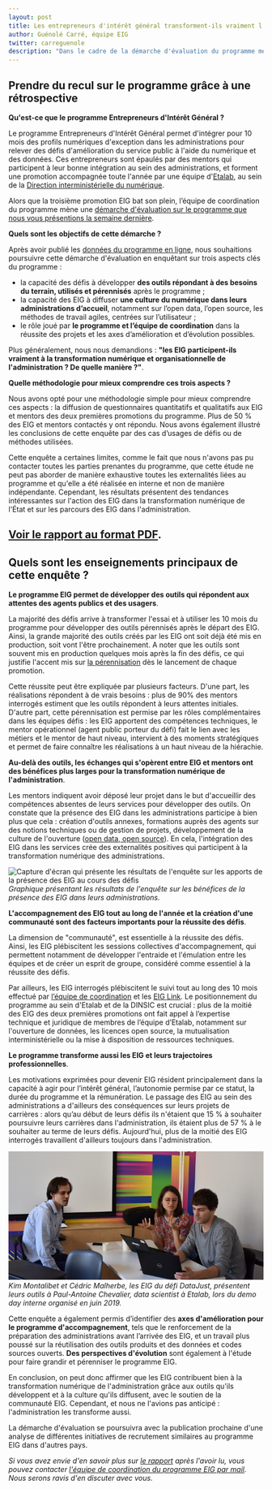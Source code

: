 ```yaml
---
layout: post
title: Les entrepreneurs d'intérêt général transforment-ils vraiment l'administration ? Réponses pour les promotions 1 & 2
author: Guénolé Carré, équipe EIG
twitter: carreguenole
description: "Dans le cadre de la démarche d'évaluation du programme menée par l'équipe de coordination du programme EIG, nous vous présentons les résultats de l'enquête menée auprès des entrepreneurs d'intérêt général (EIG) et des mentors des deux premières promotions."
---
```

## Prendre du recul sur le programme grâce à une rétrospective

**Qu'est-ce que le programme Entrepreneurs d'Intérêt Général ?**

Le programme Entrepreneurs d'Intérêt Général permet d'intégrer pour 10 mois des profils numériques d'exception dans les administrations pour relever des défis d'amélioration du service public à l'aide du numérique et des données. Ces entrepreneurs sont épaulés par des mentors qui participent à leur bonne intégration au sein des administrations, et forment une promotion accompagnée toute l'année par une équipe d'[Etalab](https://www.etalab.gouv.fr/qui-sommes-nous), au sein de la [Direction interministérielle du numérique](https://numerique.gouv.fr/dinsic/).

Alors que la troisième promotion EIG bat son plein, l’équipe de coordination du programme mène une [démarche d'évaluation sur le programme que nous vous présentions la semaine dernière](https://entrepreneur-interet-general.etalab.gouv.fr/blog/2019/06/12/demarche-mesure-impact-eig.html). 

**Quels sont les objectifs de cette démarche ?**

Après avoir publié les [données du programme en ligne](https://entrepreneur-interet-general.etalab.gouv.fr/blog/2019/05/09/chiffres-eig), nous souhaitions poursuivre cette démarche d'évaluation en enquêtant sur trois aspects clés du programme : 
- la capacité des défis à développer **des outils répondant à des besoins du terrain, utilisés et pérennisés** après le programme ;
- la capacité des EIG à diffuser **une culture du numérique dans leurs administrations d’accueil**, notamment sur l’open data, l’open source, les méthodes de travail agiles, centrées sur l’utilisateur ;
- le rôle joué par **le programme et l’équipe de coordination** dans la réussite des projets et les axes d’amélioration et d’évolution possibles.

Plus généralement, nous nous demandions : **"les EIG participent-ils vraiment à la transformation numérique et organisationnelle de l'administration ? De quelle manière ?"**. 

**Quelle méthodologie pour mieux comprendre ces trois aspects ?**

Nous avons opté pour une méthodologie simple pour mieux comprendre ces aspects : la diffusion de questionnaires quantitatifs et qualitatifs aux EIG et mentors des deux premières promotions du programme. Plus de 50 % des EIG et mentors contactés y ont répondu. Nous avons également illustré les conclusions de cette enquête par des cas d’usages de défis ou de méthodes utilisées.

Cette enquête a certaines limites, comme le fait que nous n'avons pas pu contacter toutes les parties prenantes du programme, que cette étude ne peut pas aborder de manière exhaustive toutes les externalités liées au programme et qu'elle a été réalisée en interne et non de manière indépendante.
Cependant, les résultats présentent des tendances intéressantes sur l'action des EIG dans la transformation numérique de l'État et sur les parcours des EIG dans l'administration.

## **[Voir le rapport au format PDF](https://entrepreneur-interet-general.etalab.gouv.fr/docs/Rapport-analyse-EIG-VF.pdf)**.

## Quels sont les enseignements principaux de cette enquête ?

**Le programme EIG permet de développer des outils qui répondent aux attentes des agents publics et des usagers**.

La majorité des défis arrive à transformer l'essai et à utiliser les 10 mois du programme pour développer des outils pérennisés après le départ des EIG. Ainsi, la grande majorité des outils créés par les EIG ont soit déjà été mis en production, soit vont l'être prochainement. A noter que les outils sont souvent mis en production quelques mois après la fin des défis, ce qui justifie l'accent mis sur [la pérennisation](https://entrepreneur-interet-general.etalab.gouv.fr/blog/2019/05/20/session-perennisation-defis-eig-3.html) dès le lancement de chaque promotion. 

Cette réussite peut être expliquée par plusieurs facteurs. D'une part, les réalisations répondent à de vrais besoins : plus de 90% des mentors interrogés estiment que les outils répondent à leurs attentes initiales. D'autre part, cette pérennisation est permise par les rôles complémentaires dans les équipes défis : les EIG apportent des compétences techniques, le mentor opérationnel (agent public porteur du défi) fait le lien avec les métiers et le mentor de haut niveau, intervient à des moments stratégiques et permet de faire connaître les réalisations à un haut niveau de la hiérachie.

**Au-delà des outils, les échanges qui s'opèrent entre EIG et mentors ont des bénéfices plus larges pour la transformation numérique de l'administration**.

Les mentors indiquent avoir déposé leur projet dans le but d'accueillir des compétences absentes de leurs services pour développer des outils. On constate que la présence des EIG dans les administrations participe à bien plus que cela : création d'outils annexes, formations auprès des agents sur des notions techniques ou de gestion de projets, développement de la culture de l'ouverture ([open data, open source](https://entrepreneur-interet-general.etalab.gouv.fr/blog/2019/04/12/accompagnement-open-data-open-source.html)). En cela, l'intégration des EIG dans les services crée des externalités positives qui participent à la transformation numérique des administrations.

![Capture d'écran qui présente les résultats de l'enquête sur les apports de la présence des EIG au cours des défis](https://entrepreneur-interet-general.etalab.gouv.fr/img/blog/illustration-graphe-rapport-evaluation.png)_Graphique présentant les résultats de l'enquête sur les bénéfices de la présence des EIG dans leurs administrations._

**L'accompagnement des EIG tout au long de l'année et la création d'une communauté sont des facteurs importants pour la réussite des défis**.

La dimension de "communauté", est essentielle à la réussite des défis. Ainsi, les EIG plébiscitent les sessions collectives d'accompagnement, qui permettent notamment de développer l'entraide et l'émulation entre les équipes et de créer un esprit de groupe, considéré comme essentiel à la réussite des défis. 

Par ailleurs, les EIG interrogés plébiscitent le suivi tout au long des 10 mois effectué par [l’équipe de coordination](https://entrepreneur-interet-general.etalab.gouv.fr/accompagnement.html) et les [EIG Link](https://entrepreneur-interet-general.etalab.gouv.fr/defis/2019/eiglink.html). Le positionnement du programme au sein d'Etalab et de la DINSIC est crucial : plus de la moitié des EIG des deux premières promotions ont fait appel à l’expertise technique et juridique de membres de l’équipe d’Etalab, notamment sur l'ouverture de données, les licences open source, la mutualisation interministérielle ou la mise à disposition de ressources techniques.

**Le programme transforme aussi les EIG et leurs trajectoires professionnelles**.

Les motivations exprimées pour devenir EIG résident principalement dans la capacité à agir pour l’intérêt général, l’autonomie permise par ce statut, la durée du programme et la rémunération. Le passage des EIG au sein des administrations a d'ailleurs des conséquences sur leurs projets de carrières : alors qu’au début de leurs défis ils n'étaient que 15 % à souhaiter poursuivre leurs carrières dans l'administration, ils étaient plus de 57 % à le souhaiter au terme de leurs défis. Aujourd'hui, plus de la moitié des EIG interrogés travaillent d'ailleurs toujours dans l'administration.

![Deux hommes et une femme sont assis autour d'une table avec deux ordinateurs. Ils discutent et échangent.](/img/blog/datajust-pac.jpg)
_Kim Montalibet et Cédric Malherbe, les EIG du défi DataJust, présentent leurs outils à Paul-Antoine Chevalier, data scientist à Etalab, lors du demo day interne organisé en juin 2019._

Cette enquête a également permis d’identifier des **axes d'amélioration pour le programme d'accompagnement**, tels que le renforcement de la préparation des administrations avant l’arrivée des EIG, et un travail plus poussé sur la réutilisation des outils produits et des données et codes sources ouverts. **Des perspectives d'évolution** sont également à l'étude pour faire grandir et pérenniser le programme EIG.

En conclusion, on peut donc affirmer que les EIG contribuent bien à la transformation numérique de l'administration grâce aux outils qu'ils développent et à la culture qu'ils diffusent, avec le soutien de la communauté EIG. Cependant, et nous ne l'avions pas anticipé : l'administration les transforme aussi.

La démarche d'évaluation se poursuivra avec la publication prochaine d'une analyse de différentes initiatives de recrutement similaires au programme EIG dans d'autres pays.

_Si vous avez envie d'en savoir plus sur [le rapport](https://entrepreneur-interet-general.etalab.gouv.fr/docs/Rapport-analyse-EIG.pdf) après l'avoir lu, vous pouvez contacter [l'équipe de coordination du programme EIG par mail](mailto:entrepreneur-interet-general@data.gouv.fr). Nous serons ravis d'en discuter avec vous._
